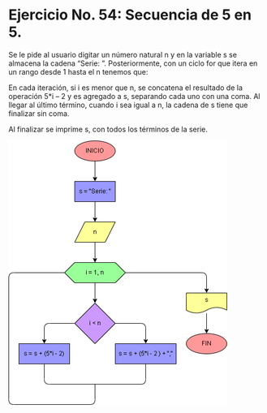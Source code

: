 # Ejercicio No. 54: Secuencia de 5 en 5.

Se le pide al usuario digitar un número natural n y en la variable s se almacena la cadena “Serie: ”. Posteriormente, con un ciclo for que itera en un rango desde 1 hasta el n tenemos que:

En cada iteración, si i es menor que n, se concatena el resultado de la operación 5*i – 2 y es agregado a s, separando cada uno con una coma. Al llegar al último término, cuando i sea igual a n, la cadena de s tiene que finalizar sin coma. 

Al finalizar se imprime s, con todos los términos de la serie.

![Diagrama](diagrama.png "diagrama de flujo")